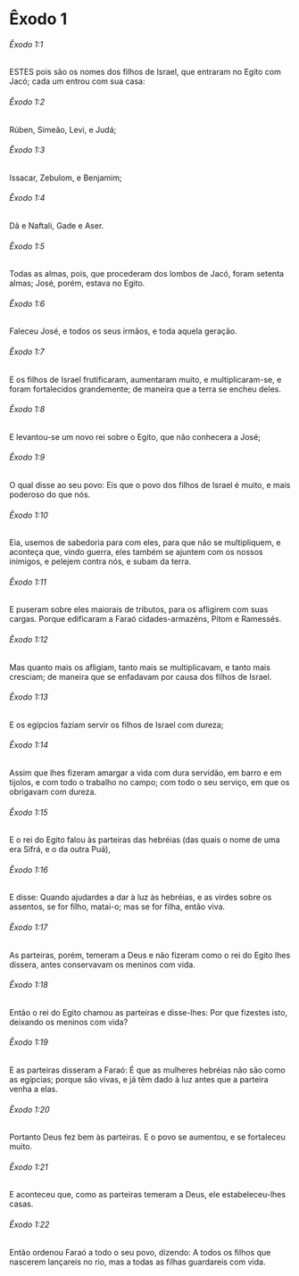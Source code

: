 # Êxodo 1

###### Êxodo 1:1

ESTES pois são os nomes dos filhos de Israel, que entraram no Egito com Jacó; cada um entrou com sua casa:

###### Êxodo 1:2

Rúben, Simeão, Levi, e Judá;

###### Êxodo 1:3

Issacar, Zebulom, e Benjamim;

###### Êxodo 1:4

Dã e Naftali, Gade e Aser.

###### Êxodo 1:5

Todas as almas, pois, que procederam dos lombos de Jacó, foram setenta almas; José, porém, estava no Egito.

###### Êxodo 1:6

Faleceu José, e todos os seus irmãos, e toda aquela geração.

###### Êxodo 1:7

E os filhos de Israel frutificaram, aumentaram muito, e multiplicaram-se, e foram fortalecidos grandemente; de maneira que a terra se encheu deles.

###### Êxodo 1:8

E levantou-se um novo rei sobre o Egito, que não conhecera a José;

###### Êxodo 1:9

O qual disse ao seu povo: Eis que o povo dos filhos de Israel é muito, e mais poderoso do que nós.

###### Êxodo 1:10

Eia, usemos de sabedoria para com eles, para que não se multipliquem, e aconteça que, vindo guerra, eles também se ajuntem com os nossos inimigos, e pelejem contra nós, e subam da terra.

###### Êxodo 1:11

E puseram sobre eles maiorais de tributos, para os afligirem com suas cargas. Porque edificaram a Faraó cidades-armazéns, Pitom e Ramessés.

###### Êxodo 1:12

Mas quanto mais os afligiam, tanto mais se multiplicavam, e tanto mais cresciam; de maneira que se enfadavam por causa dos filhos de Israel.

###### Êxodo 1:13

E os egípcios faziam servir os filhos de Israel com dureza;

###### Êxodo 1:14

Assim que lhes fizeram amargar a vida com dura servidão, em barro e em tijolos, e com todo o trabalho no campo; com todo o seu serviço, em que os obrigavam com dureza.

###### Êxodo 1:15

E o rei do Egito falou às parteiras das hebréias (das quais o nome de uma era Sifrá, e o da outra Puá),

###### Êxodo 1:16

E disse: Quando ajudardes a dar à luz às hebréias, e as virdes sobre os assentos, se for filho, matai-o; mas se for filha, então viva.

###### Êxodo 1:17

As parteiras, porém, temeram a Deus e não fizeram como o rei do Egito lhes dissera, antes conservavam os meninos com vida.

###### Êxodo 1:18

Então o rei do Egito chamou as parteiras e disse-lhes: Por que fizestes isto, deixando os meninos com vida?

###### Êxodo 1:19

E as parteiras disseram a Faraó: É que as mulheres hebréias não são como as egípcias; porque são vivas, e já têm dado à luz antes que a parteira venha a elas.

###### Êxodo 1:20

Portanto Deus fez bem às parteiras. E o povo se aumentou, e se fortaleceu muito.

###### Êxodo 1:21

E aconteceu que, como as parteiras temeram a Deus, ele estabeleceu-lhes casas.

###### Êxodo 1:22

Então ordenou Faraó a todo o seu povo, dizendo: A todos os filhos que nascerem lançareis no rio, mas a todas as filhas guardareis com vida.

